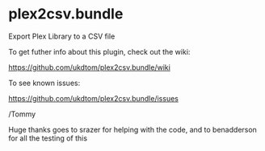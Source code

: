 plex2csv.bundle
===============

Export Plex Library to a CSV file

To get futher info about this plugin, check out the wiki:

https://github.com/ukdtom/plex2csv.bundle/wiki

To see known issues:

https://github.com/ukdtom/plex2csv.bundle/issues

/Tommy

Huge thanks goes to srazer for helping with the code, and to 
benadderson for all the testing of this

